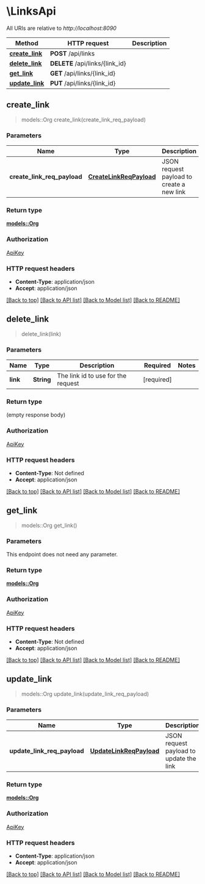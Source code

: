 # \LinksApi

All URIs are relative to *http://localhost:8090*

Method | HTTP request | Description
------------- | ------------- | -------------
[**create_link**](LinksApi.md#create_link) | **POST** /api/links | 
[**delete_link**](LinksApi.md#delete_link) | **DELETE** /api/links/{link_id} | 
[**get_link**](LinksApi.md#get_link) | **GET** /api/links/{link_id} | 
[**update_link**](LinksApi.md#update_link) | **PUT** /api/links/{link_id} | 



## create_link

> models::Org create_link(create_link_req_payload)


### Parameters


Name | Type | Description  | Required | Notes
------------- | ------------- | ------------- | ------------- | -------------
**create_link_req_payload** | [**CreateLinkReqPayload**](CreateLinkReqPayload.md) | JSON request payload to create a new link | [required] |

### Return type

[**models::Org**](Org.md)

### Authorization

[ApiKey](../README.md#ApiKey)

### HTTP request headers

- **Content-Type**: application/json
- **Accept**: application/json

[[Back to top]](#) [[Back to API list]](../README.md#documentation-for-api-endpoints) [[Back to Model list]](../README.md#documentation-for-models) [[Back to README]](../README.md)


## delete_link

> delete_link(link)


### Parameters


Name | Type | Description  | Required | Notes
------------- | ------------- | ------------- | ------------- | -------------
**link** | **String** | The link id to use for the request | [required] |

### Return type

 (empty response body)

### Authorization

[ApiKey](../README.md#ApiKey)

### HTTP request headers

- **Content-Type**: Not defined
- **Accept**: application/json

[[Back to top]](#) [[Back to API list]](../README.md#documentation-for-api-endpoints) [[Back to Model list]](../README.md#documentation-for-models) [[Back to README]](../README.md)


## get_link

> models::Org get_link()


### Parameters

This endpoint does not need any parameter.

### Return type

[**models::Org**](Org.md)

### Authorization

[ApiKey](../README.md#ApiKey)

### HTTP request headers

- **Content-Type**: Not defined
- **Accept**: application/json

[[Back to top]](#) [[Back to API list]](../README.md#documentation-for-api-endpoints) [[Back to Model list]](../README.md#documentation-for-models) [[Back to README]](../README.md)


## update_link

> models::Org update_link(update_link_req_payload)


### Parameters


Name | Type | Description  | Required | Notes
------------- | ------------- | ------------- | ------------- | -------------
**update_link_req_payload** | [**UpdateLinkReqPayload**](UpdateLinkReqPayload.md) | JSON request payload to update the link | [required] |

### Return type

[**models::Org**](Org.md)

### Authorization

[ApiKey](../README.md#ApiKey)

### HTTP request headers

- **Content-Type**: application/json
- **Accept**: application/json

[[Back to top]](#) [[Back to API list]](../README.md#documentation-for-api-endpoints) [[Back to Model list]](../README.md#documentation-for-models) [[Back to README]](../README.md)

